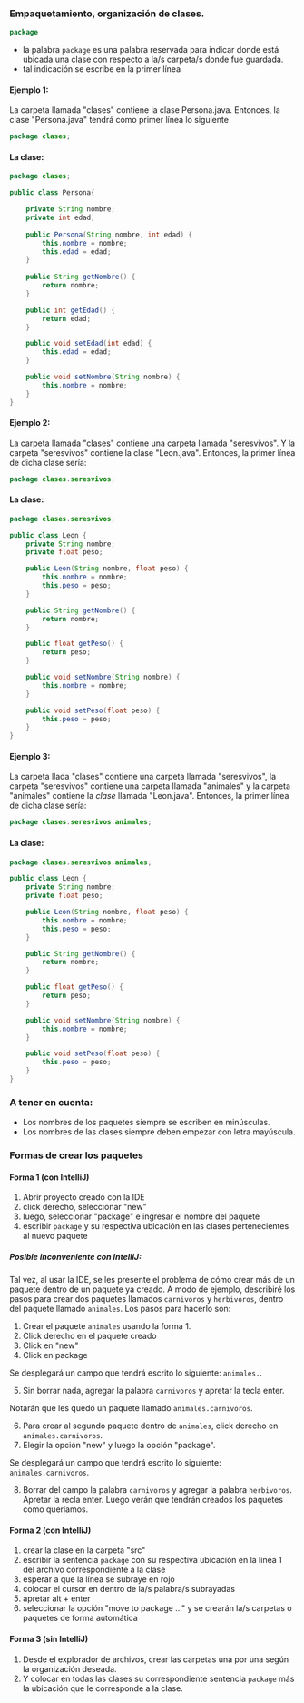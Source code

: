 ### Empaquetamiento, organización de clases.

```java
package
```
* la palabra ``` package ``` es una palabra reservada para indicar 
donde está ubicada una clase con respecto a la/s carpeta/s donde
fue guardada.
* tal indicación se escribe en la primer línea

#### Ejemplo 1:
La carpeta llamada "clases" contiene la clase Persona.java.
Entonces, la clase "Persona.java" tendrá como primer línea 
lo siguiente
```java
package clases;
```
#### La clase:
```java
package clases;

public class Persona{

    private String nombre;
    private int edad;
    
    public Persona(String nombre, int edad) {
        this.nombre = nombre;
        this.edad = edad;
    }
    
    public String getNombre() {
        return nombre;
    }

    public int getEdad() {
        return edad;
    }

    public void setEdad(int edad) {
        this.edad = edad;
    }

    public void setNombre(String nombre) {
        this.nombre = nombre;
    }
}
```

#### Ejemplo 2:
La carpeta llamada "clases" contiene una carpeta llamada "seresvivos".
Y la carpeta "seresvivos" contiene la clase "Leon.java".
Entonces, la primer línea de dicha clase sería:
```java
package clases.seresvivos;
```
#### La clase:
```java
package clases.seresvivos;

public class Leon {
    private String nombre;
    private float peso;

    public Leon(String nombre, float peso) {
        this.nombre = nombre;
        this.peso = peso;
    }

    public String getNombre() {
        return nombre;
    }

    public float getPeso() {
        return peso;
    }

    public void setNombre(String nombre) {
        this.nombre = nombre;
    }

    public void setPeso(float peso) {
        this.peso = peso;
    }
}
```

#### Ejemplo 3:
La carpeta llada "clases" contiene una carpeta llamada "seresvivos",
la carpeta "seresvivos" contiene una carpeta llamada "animales" y 
la carpeta "animales" contiene la *clase* llamada "Leon.java".
Entonces, la primer línea de dicha clase sería:
```java
package clases.seresvivos.animales;
```
#### La clase:
```java
package clases.seresvivos.animales;

public class Leon {
    private String nombre;
    private float peso;

    public Leon(String nombre, float peso) {
        this.nombre = nombre;
        this.peso = peso;
    }

    public String getNombre() {
        return nombre;
    }

    public float getPeso() {
        return peso;
    }

    public void setNombre(String nombre) {
        this.nombre = nombre;
    }

    public void setPeso(float peso) {
        this.peso = peso;
    }
}
```
### A tener en cuenta:
* Los nombres de los paquetes siempre se escriben en minúsculas.
* Los nombres de las clases siempre deben empezar con letra mayúscula.

### Formas de crear los paquetes

#### Forma 1 (con IntelliJ)
1. Abrir proyecto creado con la IDE
2. click derecho, seleccionar "new"
3. luego, seleccionar "package" e ingresar el nombre del paquete
4. escribir ```package``` y su respectiva ubicación 
en las clases pertenecientes al nuevo paquete

##### Posible inconveniente con IntelliJ:
Tal vez, al usar la IDE, se les presente el problema de cómo crear más de un paquete
dentro de un paquete ya creado.
A modo de ejemplo, describiré los pasos para crear dos paquetes llamados ```carnivoros```
y ```herbivoros```, dentro del paquete llamado ```animales```.
Los pasos para hacerlo son:
1. Crear el paquete ```animales``` usando la forma 1.
2. Click derecho en el paquete creado
3. Click en "new"
4. Click en package

Se desplegará un campo que tendrá escrito lo siguiente: ```animales.```.

5. Sin borrar nada, agregar la palabra ```carnivoros``` y apretar la tecla enter.

Notarán que les quedó un paquete llamado ```animales.carnivoros```.

6. Para crear al segundo paquete dentro de ```animales```, click derecho
en ```animales.carnivoros```.
7. Elegir la opción "new" y luego la opción "package".

Se desplegará un campo que tendrá escrito lo siguiente: ```animales.carnivoros```.

8. Borrar del campo la palabra  ```carnivoros``` y agregar la palabra ```herbivoros```.
Apretar la recla enter. Luego verán que tendrán creados los paquetes como queríamos.

#### Forma 2 (con IntelliJ)
1. crear la clase en la carpeta "src"
2. escribir la sentencia ```package``` con su respectiva ubicación
en la línea 1 del archivo correspondiente a la clase
3. esperar a que la línea se subraye en rojo
4. colocar el cursor en dentro de la/s palabra/s subrayadas
5. apretar alt + enter
6. seleccionar la opción "move to package ..." y se crearán la/s
carpetas o paquetes de forma automática

#### Forma 3 (sin IntelliJ)
1. Desde el explorador de archivos, crear las carpetas una por una
según la organización deseada. 
2. Y colocar en todas las clases su correspondiente sentencia
```package``` más la ubicación que le corresponde a la clase.


